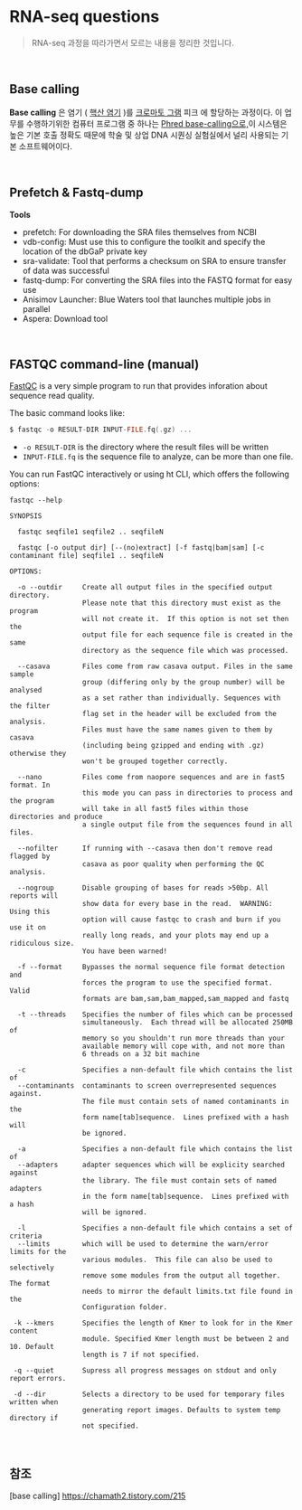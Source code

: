 # RNA-seq questions

> RNA-seq 과정을 따라가면서 모르는 내용을 정리한 것입니다.

<br>

## Base calling

**Base calling** 은 염기 ( [핵산 염기](https://en.wikipedia.org/wiki/Nucleobase) )를 [크로마토 그램](https://en.wikipedia.org/wiki/Chromatogram) 피크 에 할당하는 과정이다. 이 업무를 수행하기위한 컴퓨터 프로그램 중 하나는 [Phred base-calling으로,](https://en.wikipedia.org/wiki/Phred_base_calling)이 시스템은 높은 기본 호출 정확도 때문에 학술 및 상업 DNA 시퀀싱 실험실에서 널리 사용되는 기본 소프트웨어이다.

<br>

## Prefetch & Fastq-dump

**Tools** 

* prefetch: For downloading the SRA files themselves from NCBI 
* vdb-config: Must use this to configure the toolkit and specify the location of the dbGaP private key 
* sra-validate: Tool that performs a checksum on SRA to ensure transfer of data was successful  
* fastq-dump: For converting the SRA files into the FASTQ format for easy use 
* Anisimov Launcher: Blue Waters tool that launches multiple jobs in parallel 
* Aspera: Download tool

<Br>

## FASTQC command-line (manual)

[FastQC](http://www.bioinformatics.babraham.ac.uk/projects/fastqc/) is a very simple program to run that provides inforation about sequence read quality.

The basic command looks like:

```c
$ fastqc -o RESULT-DIR INPUT-FILE.fq(.gz) ...
```

- `-o RESULT-DIR` is the directory where the result files will be written
- `INPUT-FILE.fq` is the sequence file to analyze, can be more than one file.

You can run FastQC interactively or using ht CLI, which offers the following options:

```
fastqc --help

SYNOPSIS

  fastqc seqfile1 seqfile2 .. seqfileN

  fastqc [-o output dir] [--(no)extract] [-f fastq|bam|sam] [-c contaminant file] seqfile1 .. seqfileN

OPTIONS:

  -o --outdir     Create all output files in the specified output directory.
                  Please note that this directory must exist as the program
                  will not create it.  If this option is not set then the
                  output file for each sequence file is created in the same
                  directory as the sequence file which was processed.

  --casava        Files come from raw casava output. Files in the same sample
                  group (differing only by the group number) will be analysed
                  as a set rather than individually. Sequences with the filter
                  flag set in the header will be excluded from the analysis.
                  Files must have the same names given to them by casava
                  (including being gzipped and ending with .gz) otherwise they
                  won't be grouped together correctly.

  --nano          Files come from naopore sequences and are in fast5 format. In
                  this mode you can pass in directories to process and the program
                  will take in all fast5 files within those directories and produce
                  a single output file from the sequences found in all files.

  --nofilter      If running with --casava then don't remove read flagged by
                  casava as poor quality when performing the QC analysis.

  --nogroup       Disable grouping of bases for reads >50bp. All reports will
                  show data for every base in the read.  WARNING: Using this
                  option will cause fastqc to crash and burn if you use it on
                  really long reads, and your plots may end up a ridiculous size.
                  You have been warned!

  -f --format     Bypasses the normal sequence file format detection and
                  forces the program to use the specified format.  Valid
                  formats are bam,sam,bam_mapped,sam_mapped and fastq

  -t --threads    Specifies the number of files which can be processed
                  simultaneously.  Each thread will be allocated 250MB of
                  memory so you shouldn't run more threads than your
                  available memory will cope with, and not more than
                  6 threads on a 32 bit machine

  -c              Specifies a non-default file which contains the list of
  --contaminants  contaminants to screen overrepresented sequences against.
                  The file must contain sets of named contaminants in the
                  form name[tab]sequence.  Lines prefixed with a hash will
                  be ignored.

  -a              Specifies a non-default file which contains the list of
  --adapters      adapter sequences which will be explicity searched against
                  the library. The file must contain sets of named adapters
                  in the form name[tab]sequence.  Lines prefixed with a hash
                  will be ignored.

  -l              Specifies a non-default file which contains a set of criteria
  --limits        which will be used to determine the warn/error limits for the
                  various modules.  This file can also be used to selectively
                  remove some modules from the output all together.  The format
                  needs to mirror the default limits.txt file found in the
                  Configuration folder.

 -k --kmers       Specifies the length of Kmer to look for in the Kmer content
                  module. Specified Kmer length must be between 2 and 10. Default
                  length is 7 if not specified.

 -q --quiet       Supress all progress messages on stdout and only report errors.

 -d --dir         Selects a directory to be used for temporary files written when
                  generating report images. Defaults to system temp directory if
                  not specified.
```



<br>

## 참조

[base calling] https://chamath2.tistory.com/215